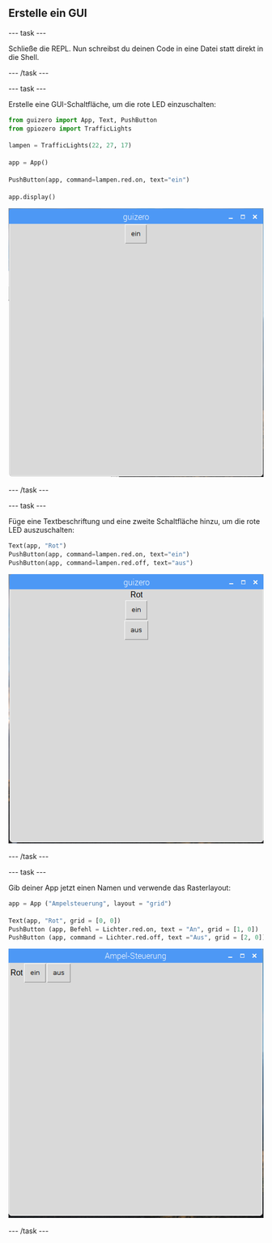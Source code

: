 ## Erstelle ein GUI

\--- task \---

Schließe die REPL. Nun schreibst du deinen Code in eine Datei statt direkt in die Shell.

\--- /task \---

\--- task \---

Erstelle eine GUI-Schaltfläche, um die rote LED einzuschalten:

```python
from guizero import App, Text, PushButton
from gpiozero import TrafficLights

lampen = TrafficLights(22, 27, 17)

app = App()

PushButton(app, command=lampen.red.on, text="ein")

app.display()
```

![](images/guizero-1.png)

\--- /task \---

\--- task \---

Füge eine Textbeschriftung und eine zweite Schaltfläche hinzu, um die rote LED auszuschalten:

```python
Text(app, "Rot")
PushButton(app, command=lampen.red.on, text="ein")
PushButton(app, command=lampen.red.off, text="aus")
```

![](images/guizero-2.png)

\--- /task \---

\--- task \---

Gib deiner App jetzt einen Namen und verwende das Rasterlayout:

```python
app = App ("Ampelsteuerung", layout = "grid")

Text(app, "Rot", grid = [0, 0])
PushButton (app, Befehl = Lichter.red.on, text = "An", grid = [1, 0])
PushButton (app, command = Lichter.red.off, text ="Aus", grid = [2, 0])
```

![](images/guizero-3.png)

\--- /task \---